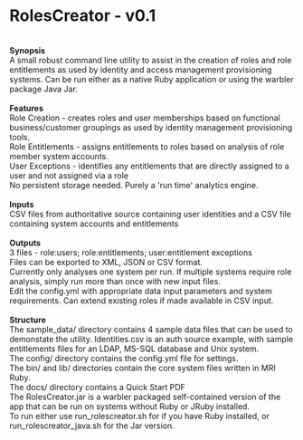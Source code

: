 RolesCreator - v0.1
====================
<br/>
<b>Synopsis</b>
<br/>
A small robust command line utility to assist in the creation of roles and role entitlements as used by identity and access management provisioning systems.  Can be run
either as a native Ruby application or using the warbler package Java Jar.
<br/>
<br/>
<b>Features</b>
<br/>
Role Creation - creates roles and user memberships based on functional business/customer groupings as used by identity management provisioning tools.
<br/>
Role Entitlements - assigns entitlements to roles based on analysis of role member system accounts.
<br/>
User Exceptions - identifies any entitlements that are directly assigned to a user and not assigned via a role
<br/>
No persistent storage needed.  Purely a 'run time' analytics engine.
<br/>
<br/>
<b>Inputs</b>
<br/>
CSV files from authoritative source containing user identities and a CSV file containing system accounts and entitlements
<br/>
<br/>
<b>Outputs</b>
<br/>
3 files - role:users; role:entitlements; user:entitlement exceptions
<br/>
Files can be exported to XML, JSON or CSV format.
<br/>
Currently only analyses one system per run.  If multiple systems require role analysis, simply run more than once with new input files.
<br/>
Edit the config.yml with appropriate data input parameters and system requirements.  Can extend existing roles if made available in CSV input.
<br/>
<br/>
<b>Structure</b>
<br/>
The sample_data/ directory contains 4 sample data files that can be used to demonstate the utility.  Identities.csv is an auth source example, with 
sample entitlements files for an LDAP, MS-SQL database and Unix system.
<br/>
The config/ directory contains the config.yml file for settings.
<br/>
The bin/ and lib/ directories contain the core system files written in MRI Ruby.
<br/>
The docs/ directory contains a Quick Start PDF
<br/>
The RolesCreator.jar is a warbler packaged self-contained version of the app that can be run on systems without Ruby or JRuby installed.
<br/>
To run either use run_rolescreator.sh for if you have Ruby installed, or run_rolescreator_java.sh for the Jar version. 